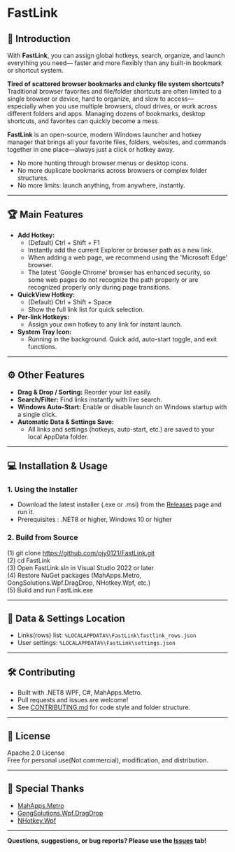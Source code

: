 # FastLink

## 🚀 Introduction

With **FastLink**, you can assign global hotkeys, search, organize, and launch everything you need—
faster and more flexibly than any built-in bookmark or shortcut system.

**Tired of scattered browser bookmarks and clunky file system shortcuts?**  
Traditional browser favorites and file/folder shortcuts are often limited to a single browser or device, hard to organize, and slow to access—<br>
especially when you use multiple browsers, cloud drives, or work across different folders and apps. Managing dozens of bookmarks, desktop shortcuts, and favorites can quickly become a mess.

**FastLink** is an open-source, modern Windows launcher and hotkey manager that brings all your favorite files, folders, websites, and commands together in one place—always just a click or hotkey away.

- No more hunting through browser menus or desktop icons.
- No more duplicate bookmarks across browsers or complex folder structures.
- No more limits: launch anything, from anywhere, instantly.

---

## 🏆 Main Features

- **Add Hotkey:**  
  - (Default) Ctrl + Shift + F1
  - Instantly add the current Explorer or browser path as a new link.
  - When adding a web page, we recommend using the 'Microsoft Edge' browser.
  - The latest 'Google Chrome' browser has enhanced security, so some web pages do not recognize the path properly or are recognized properly only during page transitions.
- **QuickView Hotkey:**  
  - (Default) Ctrl + Shift + Space
  - Show the full link list for quick selection.
- **Per-link Hotkeys:**  
  - Assign your own hotkey to any link for instant launch.
- **System Tray Icon:**  
  - Running in the background. Quick add, auto-start toggle, and exit functions.

---

## ⚙️ Other Features
- **Drag & Drop / Sorting:** Reorder your list easily.
- **Search/Filter:** Find links instantly with live search.
- **Windows Auto-Start:** Enable or disable launch on Windows startup with a single click.
- **Automatic Data & Settings Save:**  
  - All links and settings (hotkeys, auto-start, etc.) are saved to your local AppData folder.

---

## 💻 Installation & Usage

### 1. Using the Installer

- Download the latest installer (.exe or .msi) from the [Releases](https://github.com/pjy0121/FastLink/releases) page and run it.
- Prerequisites : .NET8 or higher, Windows 10 or higher

### 2. Build from Source

(1) git clone https://github.com/pjy0121/FastLink.git<br>
(2) cd FastLink<br>
(3) Open FastLink.sln in Visual Studio 2022 or later<br>
(4) Restore NuGet packages (MahApps.Metro, GongSolutions.Wpf.DragDrop, NHotkey.Wpf, etc.)<br>
(5) Build and run FastLink.exe

---

## 📁 Data & Settings Location

- Links(rows) list:
  `%LOCALAPPDATA%\FastLink\fastlink_rows.json`
- User settings:
  `%LOCALAPPDATA%\FastLink\settings.json`

---

## 🛠️ Contributing

- Built with .NET8 WPF, C#, MahApps.Metro.
- Pull requests and issues are welcome!
- See [CONTRIBUTING.md](CONTRIBUTING.md) for code style and folder structure.

---

## 📜 License

Apache 2.0 License<br>
Free for personal use(Not commercial), modification, and distribution.

---

## 🙏 Special Thanks

- [MahApps.Metro](https://github.com/MahApps/MahApps.Metro)
- [GongSolutions.Wpf.DragDrop](https://github.com/punker76/gong-wpf-dragdrop)
- [NHotkey.Wpf](https://github.com/thomaslevesque/NHotkey)

---

**Questions, suggestions, or bug reports? Please use the [Issues](https://github.com/pjy0121/FastLink/issues) tab!**